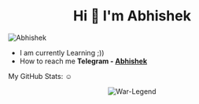 <h1 align="center">Hi 👋 I'm Abhishek</h1>
<p align="left"> <img src="https://komarev.com/ghpvc/?username=abhishek&label=Profile%20views&color=0e75b6&style=plastic" alt="Abhishek" /> </p>

- I am currently Learning ;))
- How to reach me **Telegram - [Abhishek](https://t.me/itsmelegend)**


My GitHub Stats: ☺️

<p align="center"> <img src="https://github-readme-stats.vercel.app/api?username=War-Legend&show_icons=true&theme=gotham" alt="War-Legend" />
<br/>
  <br/>










